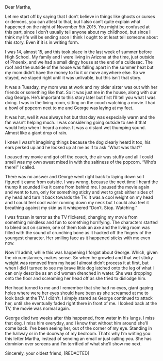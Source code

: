 Dear Martha, 

Let me start off by saying that I don’t believe in things like ghosts or curses or demons, you can attest to that, but I also can’t quite explain what happened on the night of November 5th 2015. You might be confused at this part, since I don’t usually tell anyone about my childhood, but since I think my life will be ending soon I think I ought to at least tell someone about this story. Even if it is in writing form. 

I was 14, almost 15, and this took place in the last week of summer before High School. My family and I were living in Arizona at the time, just outside of Phoenix, and we had a small dingy house at the end of a culdesac.  The roof and the outside of the house was falling apart in the summer heat but my mom didn’t have the money to fix it or move anywhere else. So we stayed, we stayed right until it was unlivable, but this isn’t that story. 

It was a Tuesday, my mom was at work and my older sister was out with her friends or something like that. So it was just me in the house, along with our dog George. He’s important to this story later but first I’ll tell you what I was doing. I was in the living room, sitting on the couch watching a movie. I had a bowl of popcorn next to me and George was laying at my feet. 

It was hot, well it was always hot but that day was especially warm and the fan wasn’t helping much. I was considering going outside to see if that would help when I heard a noise. It was a distant wet thumping sound. Almost like a giant drop of rain. 

I knew I wasn’t imagining things because the dog clearly heard it too, his ears perked up and he looked up at me as if to ask “What was that?” 

I paused my movie and got off the couch, the air was stuffy and all I could smell was my own sweat mixed in with the saltiness of the popcorn. “Who’s there!” I called. 

There was no answer and George went right back to laying down so I figured it came from outside. I was wrong, because the next time I heard the thump it sounded like it came from behind me. I paused the movie again and went to turn, only for something sticky and wet to grab either sides of my head and turn it back towards the TV. It was a cool weight on my head and I could feel cool water running down my neck but I could also feel it breathing against my skin as it whispered “Don’t. Stop. Watching.”

I was frozen in terror as the TV flickered, changing my movie from something mindless and fun to something horrifying. The characters started to bleed out on screen, one of them took an axe and the living room was filled with the sound of crunching bone as it hacked off the fingers of the youngest character. Her smiling face as it happened sticks with me even now. 
 
Now I’ll admit, while this was happening I forgot about George. Which, given the circumstances, makes sense. So when he growled and that wet sticky weight was removed from my head I almost didn’t process it at first, but when I did I turned to see my brave little dog latched onto the leg of what I can only describe as an old woman drenched in water. She was dropping onto the floor and screaming her head off as she tried to dislodge him. 

Her head turned to me and I remember that she had no eyes, giant gaping holes where were her eyes should have been as she screamed at me to look back at the TV. I didn’t. I simply stared as George continued to attack her, until she eventually faded right there in front of me. I looked back at the TV, the movie was normal again.  

George died two weeks after this happened, from water in his lungs. I miss that dog. I miss him everyday, and I know that without him around she’ll come back. I’ve been seeing her, out of the corner of my eye. Standing in the hallway or in the doorway of my bedroom. That’s why I’m writing you this letter Martha, instead of sending an email or just calling you. She has dominion over screens and I’m terrified of what she’ll show me next. 

Sincerely, your oldest friend, [REDACTED]